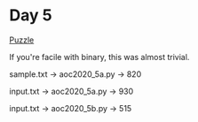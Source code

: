 # Day 5

[Puzzle](https://adventofcode.com/2020/day/5)

If you're facile with binary, this was almost trivial.

sample.txt -> aoc2020\_5a.py -> 820

input.txt -> aoc2020\_5a.py -> 930

input.txt -> aoc2020\_5b.py -> 515

